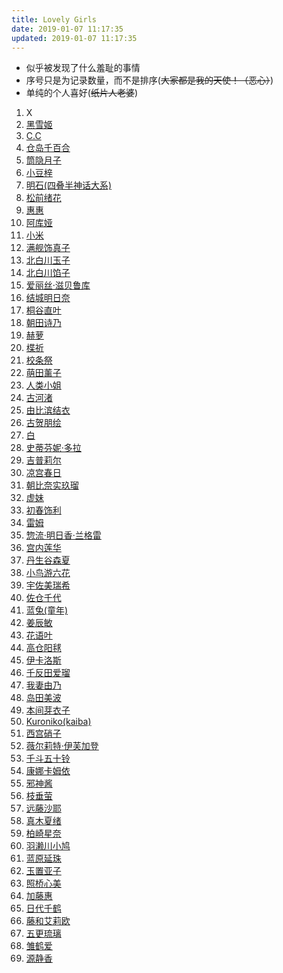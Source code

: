 ```yaml
---
title: Lovely Girls
date: 2019-01-07 11:17:35
updated: 2019-01-07 11:17:35
---
```


- 似乎被发现了什么羞耻的事情  
- 序号只是为记录数量，而不是排序(~~大家都是我的天使！（恶心）~~)
- 单纯的个人喜好(~~纸片人老婆~~)

1. X
2. [黑雪姬](https://zh.moegirl.org/黑雪姬)
3. [C.C](https://zh.moegirl.org/C.C.)
4. [仓岛千百合](https://zh.moegirl.org/仓岛千百合)
5. [筒隐月子](https://zh.moegirl.org/筒隐月子)
6. [小豆梓](https://zh.moegirl.org/小豆梓)
7. [明石(四叠半神话大系)][明石]
8. [松前绪花](https://zh.moegirl.org/松前绪花)
9. [惠惠](https://zh.moegirl.org/惠惠)
10. [阿库娅][阿库娅]
11. [小米](https://zh.moegirl.org/小米)
12. [满舰饰真子](https://zh.moegirl.org/满舰饰真子)
13. [北白川玉子](https://zh.moegirl.org/北白川玉子)
14. [北白川馅子](https://zh.moegirl.org/北白川馅子)
15. [爱丽丝·滋贝鲁库](https://zh.moegirl.org/爱丽丝·滋贝鲁库)
16. [结城明日奈](https://zh.moegirl.org/结城明日奈)
17. [桐谷直叶](https://zh.moegirl.org/桐谷直叶)
18. [朝田诗乃](https://zh.moegirl.org/朝田诗乃)
19. [赫萝](https://zh.moegirl.org/赫萝)
20. [楪祈](https://zh.moegirl.org/楪祈)
21. [校条祭](https://zh.moegirl.org/校条祭)
22. [萌田薰子](https://zh.moegirl.org/萌田薰子)
23. [人类小姐][人类小姐]
24. [古河渚](https://zh.moegirl.org/古河渚)
25. [由比滨结衣](https://zh.moegirl.org/由比滨结衣)
26. [古贺朋绘](https://zh.moegirl.org/古贺朋绘)
27. [白][白]
28. [史蒂芬妮·多拉](https://zh.moegirl.org/史蒂芬妮·多拉)
29. [吉普莉尔](https://zh.moegirl.org/吉普莉尔)
30. [凉宫春日](https://zh.moegirl.org/凉宫春日)
31. [朝比奈实玖瑠](https://zh.moegirl.org/朝比奈实玖瑠)
32. [虚妹](https://zh.moegirl.org/虚妹)
33. [初春饰利](https://zh.moegirl.org/初春饰利)
34. [雷姆][雷姆]
35. [惣流·明日香·兰格雷](https://zh.moegirl.org/惣流·明日香·兰格雷)
36. [宫内莲华](https://zh.moegirl.org/宫内莲华)
37. [丹生谷森夏](https://zh.moegirl.org/丹生谷森夏)
38. [小鸟游六花](https://zh.moegirl.org/小鸟游六花)
39. [宇佐美瑞希](https://zh.moegirl.org/宇佐美瑞希)
40. [佐仓千代](https://zh.moegirl.org/佐仓千代)
41. [蓝兔(童年)](https://zh.moegirl.org/蓝兔)
42. [姜辰敏](https://zh.moegirl.org/姜辰敏)
43. [花语叶](https://zh.moegirl.org/花语叶)
44. [高仓阳毬](https://baike.baidu.com/item/高仓阳毬)
45. [伊卡洛斯](https://zh.moegirl.org/伊卡洛斯)
46. [千反田爱瑠](https://zh.moegirl.org/千反田爱瑠)
47. [我妻由乃](https://zh.moegirl.org/我妻由乃)
48. [岛田美波](https://zh.moegirl.org/岛田美波)
49. [本间芽衣子](https://zh.moegirl.org/本间芽衣子)
50. [Kuroniko(kaiba)](https://zh.moegirl.org/海马#CAST)
51. [西宫硝子](https://zh.moegirl.org/西宫硝子)
52. [薇尔莉特·伊芙加登](https://zh.moegirl.org/薇尔莉特·伊芙加登)
53. [千斗五十铃](https://zh.moegirl.org/千斗五十铃)
54. [康娜卡姆依](https://zh.moegirl.org/康娜卡姆依)
55. [邪神酱](https://zh.moegirl.org/邪神酱)
56. [枝垂萤](https://zh.moegirl.org/枝垂萤)
57. [远藤沙耶](https://zh.moegirl.org/远藤沙耶)
58. [真木夏绪](https://zh.moegirl.org/真木夏绪)
59. [柏崎星奈](https://zh.moegirl.org/柏崎星奈)
60. [羽濑川小鸠](https://zh.moegirl.org/羽濑川小鸠)
61. [蓝原延珠](https://zh.moegirl.org/蓝原延珠)
62. [玉置亚子](https://zh.moegirl.org/玉置亚子)
63. [照桥心美](https://zh.moegirl.org/照桥心美)
64. [加藤惠](https://zh.moegirl.org/加藤惠)
65. [日代千鹤](https://zh.moegirl.org/日代千鹤)
66. [藤和艾莉欧](https://zh.moegirl.org/藤和艾莉欧)
67. [五更琉璃](https://zh.moegirl.org/五更琉璃)
68. [雏鹤爱](https://zh.moegirl.org/雏鹤爱)
69. [源静香](https://zh.moegirl.org/源静香)

[明石]: https://zh.moegirl.org/明石(四叠半神话大系)
[阿库娅]: https://zh.moegirl.org/阿库娅(为美好的世界献上祝福)
[人类小姐]: https://zh.moegirl.org/主人公(人类衰退之后)
[雷姆]: https://zh.moegirl.org/雷姆(Re:从零开始的异世界生活)
[白]: https://zh.moegirl.org/白(No_Game_No_Life_游戏人生)